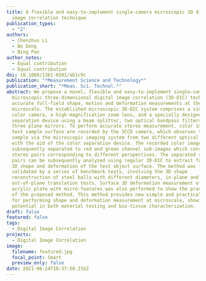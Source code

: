```yaml
---
title: A flexible and easy-to-implement single-camera microscopic 3D digital
  image correlation technique
publication_types:
  - "2"
authors:
  - Chenzhuo Li
  - Bo Dong
  - Bing Pan
author_notes:
  - Equal contribution
  - Equal contribution
doi: 10.1088/1361-6501/ab1c9c
publication: "*Measurement Science and Technology*"
publication_short: "*Meas. Sci. Technol.*"
abstract: We propose a novel, flexible and easy-to-implement single-camera
  microscopic three-dimensional digital image correlation (3D-DIC) technique for
  accurate full-field shape, motion and deformation measurements at the
  microscale. The established microscopic 3D-DIC system comprises a single 3CCD
  color camera, a high-magnification zoom lens, and a specially designed color
  separation device using a beam splitter, two optical bandpass filters and
  three plane mirrors. To perform accurate stereo measurement, color images of a
  test sample surface are recorded by the 3CCD camera, which observes the test
  sample via the microscopic imaging system from two different optical paths
  with the aid of the color separation device. The recorded color images can be
  subsequently separated to red and green channel sub-images which constitute
  stereo pairs corresponding to different perspectives. The separated stereo
  pairs can be subsequently analyzed using regular 3D-DIC to extract full-field
  3D shape and deformation of the test object surface. The method was first
  validated by a series of benchmark tests, involving the 3D shape
  reconstruction of steel balls with different diameters, in-plane and
  out-of-plane translation tests. Surface 3D deformation measurement of a planar
  acrylic plate with micro-features was also performed to show the practicality
  of the proposed method. This method provides new simple and practical avenues
  for performing shape and deformation measurement at microscale, showing great
  potential in both material testing and bio-tissue characterization.
draft: false
featured: false
tags:
  - Digital Image Correlation
projects:
  - Digital Image Correlation
image:
  filename: featured.jpg
  focal_point: Smart
  preview_only: false
date: 2021-06-24T10:37:50.216Z
---
```

